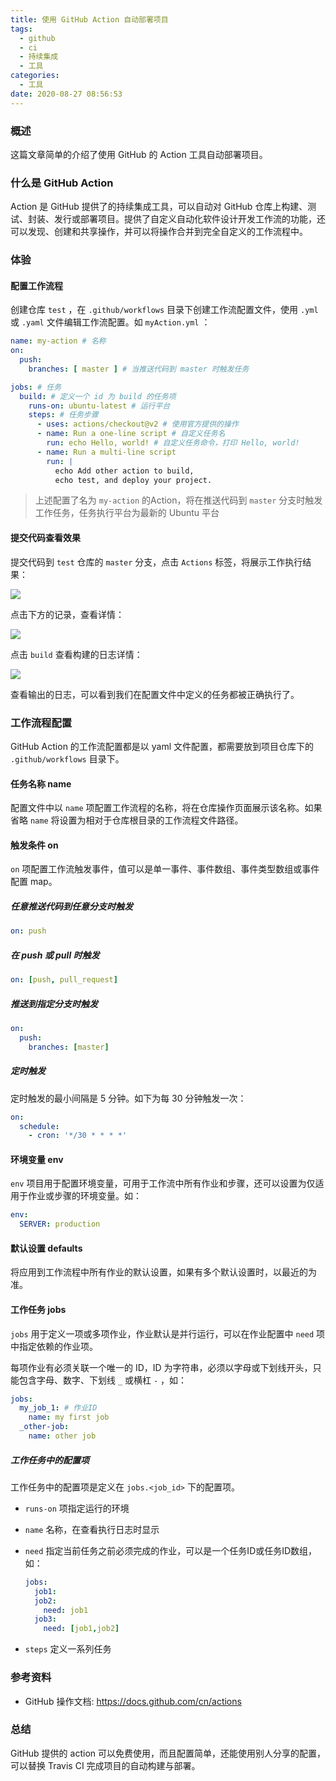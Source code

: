 ```yaml
---
title: 使用 GitHub Action 自动部署项目
tags:
  - github
  - ci
  - 持续集成
  - 工具
categories:
  - 工具
date: 2020-08-27 08:56:53
---
```


### 概述

这篇文章简单的介绍了使用 GitHub 的 Action 工具自动部署项目。



### 什么是 GitHub Action

Action 是 GitHub 提供了的持续集成工具，可以自动对 GitHub 仓库上构建、测试、封装、发行或部署项目。提供了自定义自动化软件设计开发工作流的功能，还可以发现、创建和共享操作，并可以将操作合并到完全自定义的工作流程中。

<!-- more -->



### 体验

#### 配置工作流程

创建仓库 `test` ，在 `.github/workflows` 目录下创建工作流配置文件，使用 `.yml` 或 `.yaml` 文件编辑工作流配置。如 `myAction.yml` ：

```yml
name: my-action # 名称
on:
  push:
    branches: [ master ] # 当推送代码到 master 时触发任务

jobs: # 任务
  build: # 定义一个 id 为 build 的任务项
    runs-on: ubuntu-latest # 运行平台
    steps: # 任务步骤
      - uses: actions/checkout@v2 # 使用官方提供的操作
      - name: Run a one-line script # 自定义任务名
        run: echo Hello, world! # 自定义任务命令，打印 Hello, world!
      - name: Run a multi-line script
        run: |
          echo Add other action to build,
          echo test, and deploy your project.
```

> 上述配置了名为 `my-action` 的Action，将在推送代码到 `master` 分支时触发工作任务，任务执行平台为最新的 Ubuntu 平台

#### 提交代码查看效果

提交代码到 `test` 仓库的 `master` 分支，点击 `Actions` 标签，将展示工作执行结果：

![](http://blog-images.qiniu.wqf31415.xyz/github_action_1.png)

点击下方的记录，查看详情：

![](http://blog-images.qiniu.wqf31415.xyz/github_action_2.png)

点击 `build` 查看构建的日志详情：

![](http://blog-images.qiniu.wqf31415.xyz/github_action_3.png)

查看输出的日志，可以看到我们在配置文件中定义的任务都被正确执行了。



### 工作流程配置

GitHub Action 的工作流配置都是以 yaml 文件配置，都需要放到项目仓库下的 `.github/workflows` 目录下。

#### 任务名称 name

配置文件中以 `name` 项配置工作流程的名称，将在仓库操作页面展示该名称。如果省略 `name` 将设置为相对于仓库根目录的工作流程文件路径。



#### 触发条件 on

`on` 项配置工作流触发事件，值可以是单一事件、事件数组、事件类型数组或事件配置 map。

##### 任意推送代码到任意分支时触发

```yml
on: push
```

##### 在 push 或 pull 时触发

```yaml
on: [push, pull_request]
```

##### 推送到指定分支时触发

```yaml
on: 
  push: 
    branches: [master]
```

##### 定时触发

定时触发的最小间隔是 5 分钟。如下为每 30 分钟触发一次：

```yaml
on:
  schedule:
    - cron: '*/30 * * * *'
```



#### 环境变量 env

`env` 项目用于配置环境变量，可用于工作流中所有作业和步骤，还可以设置为仅适用于作业或步骤的环境变量。如：

```yaml
env:
  SERVER: production
```



#### 默认设置 defaults

将应用到工作流程中所有作业的默认设置，如果有多个默认设置时，以最近的为准。



#### 工作任务 jobs

`jobs` 用于定义一项或多项作业，作业默认是并行运行，可以在作业配置中 `need` 项中指定依赖的作业项。

每项作业有必须关联一个唯一的 ID，ID 为字符串，必须以字母或下划线开头，只能包含字母、数字、下划线 `_` 或横杠 `-` ，如：

```yaml
jobs:
  my_job_1: # 作业ID
    name: my first job
  _other-job:
    name: other job
```



##### 工作任务中的配置项

工作任务中的配置项是定义在 `jobs.<job_id>` 下的配置项。

- `runs-on` 项指定运行的环境

- `name` 名称，在查看执行日志时显示

- `need` 指定当前任务之前必须完成的作业，可以是一个任务ID或任务ID数组，如：

  ```yaml
  jobs:
    job1:
    job2:
      need: job1
    job3:
      need: [job1,job2]
  ```

- `steps` 定义一系列任务

  

### 参考资料

- GitHub 操作文档: <https://docs.github.com/cn/actions> 



### 总结

GitHub 提供的 action 可以免费使用，而且配置简单，还能使用别人分享的配置，可以替换 Travis CI 完成项目的自动构建与部署。